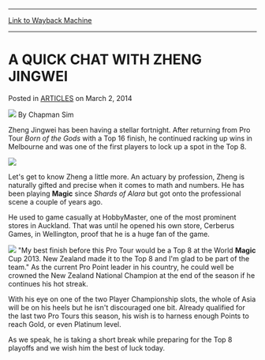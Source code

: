 
---
[Link to Wayback Machine](https://web.archive.org/web/20151006092833/http://magic.wizards.com/en/articles/archive/quick-chat-zheng-jingwei-2014-03-02)

[_metadata_:author]:- "Chapman Sim"
[_metadata_:description]:- "Zheng Jingwei has been having a stellar fortnight. After returning from Pro Tour Born of the Gods with a Top 16 finish, he continued racking up wins in Melbourne and was one of the first players to lock up a spot in the Top 8."
[_metadata_:generator]:- "Drupal 7 (http://drupal.org)"
[_metadata_:node]:- "158431"
[_metadata_:publish_date]:- "2014-03-02"
[_metadata_:source]:- "div-main-content"
[_metadata_:title]:- "A QUICK CHAT WITH ZHENG JINGWEI"
[_metadata_:wayback_capture_timestamp]:- "2015-10-06 09:28:33"
[_metadata_:wayback_raw_url]:- "https://web.archive.org/web/20151006092833id_/http://magic.wizards.com/en/articles/archive/quick-chat-zheng-jingwei-2014-03-02"
[_metadata_:wayback_url]:- "http://magic.wizards.com/en/articles/archive/quick-chat-zheng-jingwei-2014-03-02"
---


A QUICK CHAT WITH ZHENG JINGWEI
===============================



 Posted in [ARTICLES](/en/articles)
 on March 2, 2014 






![](https://media.magic.wizards.com/styles/auth_small/public/images/person/chapman_icon_0.jpg)
By Chapman Sim










Zheng Jingwei has been having a stellar fortnight. After returning from Pro Tour *Born of the Gods* with a Top 16 finish, he continued racking up wins in Melbourne and was one of the first players to lock up a spot in the Top 8.


![](https://media.wizards.com/legacy/mtg/images/daily/events/gpmel14/jingwei.jpg)  

Let's get to know Zheng a little more. An actuary by profession, Zheng is naturally gifted and precise when it comes to math and numbers. He has been playing **Magic** since *Shards of Alara* but got onto the professional scene a couple of years ago.


He used to game casually at HobbyMaster, one of the most prominent stores in Auckland. That was until he opened his own store, Cerberus Games, in Wellington, proof that he is a huge fan of the game.


[![](http://gatherer.wizards.com/Handlers/Image.ashx?type=card&name=Underworld+Cerberus)](http://gatherer.wizards.com/Pages/Card/Details.aspx?name=Underworld+Cerberus)
"My best finish before this Pro Tour would be a Top 8 at the World **Magic** Cup 2013. New Zealand made it to the Top 8 and I'm glad to be part of the team." As the current Pro Point leader in his country, he could well be crowned the New Zealand National Champion at the end of the season if he continues his hot streak.


With his eye on one of the two Player Championship slots, the whole of Asia will be on his heels but he isn't discouraged one bit. Already qualified for the last two Pro Tours this season, his wish is to harness enough Points to reach Gold, or even Platinum level.


As we speak, he is taking a short break while preparing for the Top 8 playoffs and we wish him the best of luck today.


 




